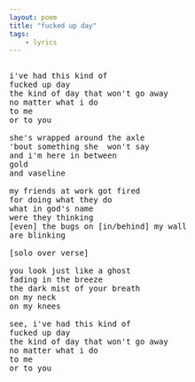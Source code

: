 ```yaml
---
layout: poem
title: "fucked up day"
tags: 
    - lyrics
---
```


<pre class="stanza">

i've had this kind of
fucked up day
the kind of day that won't go away
no matter what i do
to me
or to you

she's wrapped around the axle
'bout something she  won't say
and i'm here in between
gold 
and vaseline

my friends at work got fired
for doing what they do
what in god's name
were they thinking
[even] the bugs on [in/behind] my wall
are blinking

[solo over verse]

you look just like a ghost
fading in the breeze
the dark mist of your breath
on my neck
on my knees

see, i've had this kind of
fucked up day
the kind of day that won't go away
no matter what i do
to me
or to you

</pre>
